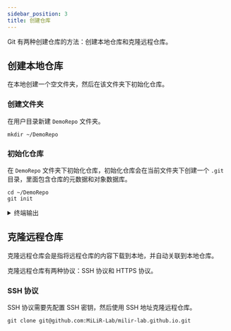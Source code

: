 ```yaml
---
sidebar_position: 3
title: 创建仓库
---
```


Git 有两种创建仓库的方法：创建本地仓库和克隆远程仓库。

## 创建本地仓库

在本地创建一个空文件夹，然后在该文件夹下初始化仓库。

### 创建文件夹

在用户目录新建 `DemoRepo` 文件夹。

```
mkdir ~/DemoRepo
```

### 初始化仓库

在 `DemoRepo` 文件夹下初始化仓库，初始化仓库会在当前文件夹下创建一个 `.git` 目录，里面包含仓库的元数据和对象数据库。

```
cd ~/DemoRepo
git init
```

<details>
  <summary>终端输出</summary>
  <p>Initialized empty Git repository in /home/milir/DemoRepo/.git/</p>
</details>

## 克隆远程仓库

克隆远程仓库会是指将远程仓库的内容下载到本地，并自动关联到本地仓库。

克隆远程仓库有两种协议：SSH 协议和 HTTPS 协议。

### SSH 协议

SSH 协议需要先配置 SSH 密钥，然后使用 SSH 地址克隆远程仓库。

```
git clone git@github.com:MiLiR-Lab/milir-lab.github.io.git
```
